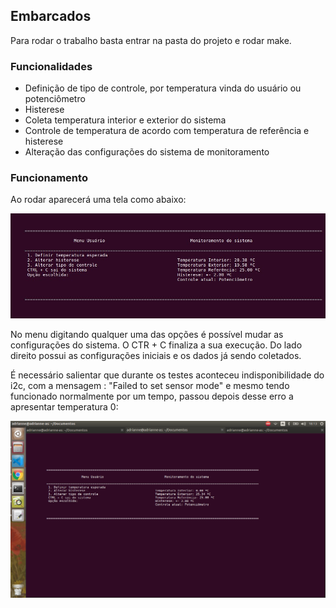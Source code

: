 ## Embarcados

Para rodar o trabalho basta entrar na pasta do projeto e rodar make. 

### Funcionalidades 

* Definição de tipo de controle, por temperatura vinda do usuário ou potenciômetro
* Histerese
* Coleta temperatura interior e exterior do sistema
* Controle de temperatura de acordo com temperatura de referência e histerese
* Alteração das configurações do sistema de monitoramento 

### Funcionamento

Ao rodar aparecerá uma tela como abaixo: 

![img](Funcionando.jpg)

No menu digitando qualquer uma das opções é possível mudar as configurações do sistema. O CTR + C finaliza a sua execução.
Do lado direito possui as configurações iniciais e os dados já sendo coletados. 

É necessário salientar que durante os testes aconteceu indisponibilidade do i2c, com a mensagem : "Failed to set sensor mode" e mesmo tendo funcionado normalmente por um tempo, passou depois desse erro a apresentar temperatura 0: 

![img](temp_0.png)



